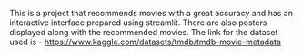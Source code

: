 This is a project that recommends movies with a great accuracy and has an interactive interface prepared using streamlit.
There are also posters displayed along with the recommended movies.
The link for the dataset used is - https://www.kaggle.com/datasets/tmdb/tmdb-movie-metadata

